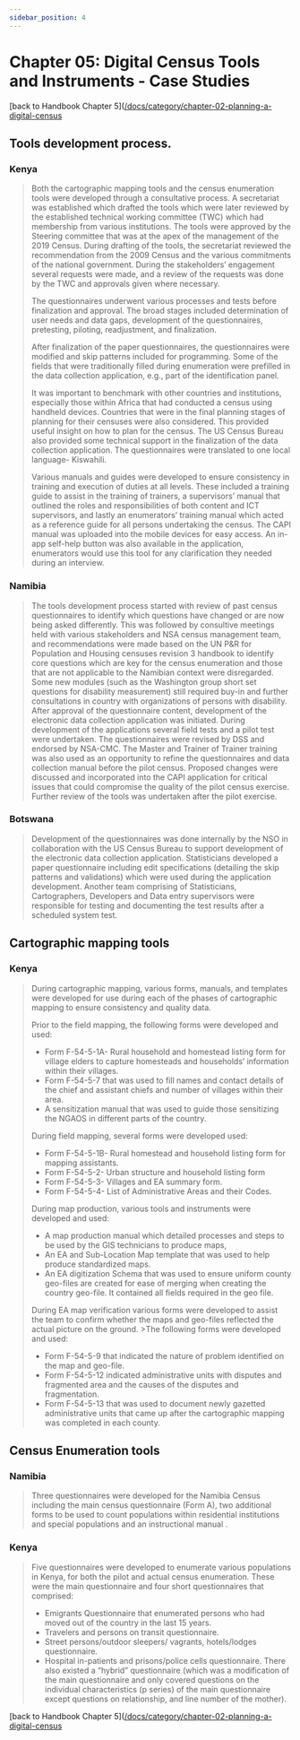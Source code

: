 ```yaml
---
sidebar_position: 4
---
```


# Chapter 05: Digital Census Tools and Instruments - Case Studies
[back to Handbook Chapter 5]([/docs/category/chapter-02-planning-a-digital-census](https://tech-acs.github.io/e-census-handbook/docs/category/chapter-05-digital-census-tools-and-instruments)

## Tools development process. 
### Kenya
>Both the cartographic mapping tools and the census enumeration tools were developed through a consultative process. A secretariat was established which drafted the tools which were later reviewed by the established technical working committee (TWC) which had membership from various institutions. The tools were approved by the Steering committee that was at the apex of the management of the 2019 Census. During drafting of the tools, the secretariat reviewed the recommendation from the 2009 Census and the various commitments of the national government. During the stakeholders’ engagement several requests were made, and a review of the requests was done by the TWC and approvals given where necessary.
>
>The questionnaires underwent various processes and tests before finalization and approval. The broad stages included determination of user needs and data gaps, development of the questionnaires, pretesting, piloting, readjustment, and finalization.
>
>After finalization of the paper questionnaires, the questionnaires were modified and skip patterns included for programming. Some of the fields that were traditionally filled during enumeration were prefilled in the data collection application, e.g., part of the identification panel.
>
>It was important to benchmark with other countries and institutions, especially those within Africa that had conducted a census using handheld devices. Countries that were in the final planning stages of planning for their censuses were also considered. This provided useful insight on how to plan for the census. The US Census Bureau also provided some technical support in the finalization of the data collection application. The questionnaires were translated to one local language- Kiswahili. 
>
>Various manuals and guides were developed to ensure consistency in training and execution of duties at all levels. These included a training guide to assist in the training of trainers, a supervisors’ manual that outlined the roles and responsibilities of both content and ICT supervisors, and lastly an enumerators’ training manual which acted as a reference guide for all persons undertaking the census.
The CAPI manual was uploaded into the mobile devices for easy access. An in-app self-help button was also available in the application, enumerators would use this tool for any clarification they needed during an interview.

### Namibia
>The tools development process started with review of past census questionnaires to identify which questions have changed or are now being asked differently. This was followed by consultive meetings held with various stakeholders and NSA census management team, and recommendations were made based on the UN P&R for Population and Housing censuses revision 3 handbook to identify core questions which are key for the census enumeration and those that are not applicable to the Namibian context were disregarded. Some new modules (such as the Washington group short set questions for disability measurement) still required buy-in and further consultations in country with organizations of persons with disability.
>After approval of the questionnaire content, development of the electronic data collection application was initiated. During development of the applications several field tests and a pilot test were undertaken. The questionnaires were revised by DSS and endorsed by NSA-CMC. The Master and Trainer of Trainer training was also used as an opportunity to refine the questionnaires and data collection manual before the pilot census. Proposed changes were discussed and incorporated into the CAPI application for critical issues that could compromise the quality of the pilot census exercise. Further review of the tools was undertaken after the pilot exercise. 

### Botswana
>Development of the questionnaires was done internally by the NSO in collaboration with the US Census Bureau to support development of the electronic data collection application. Statisticians developed a paper questionnaire including edit specifications (detailing the skip patterns and validations) which were used during the application development. Another team comprising of Statisticians, Cartographers, Developers and Data entry supervisors were responsible for testing and documenting the test results after a scheduled system test.

## Cartographic mapping tools 
### Kenya
>During cartographic mapping, various forms, manuals, and templates were developed for use during each of the phases of cartographic mapping to ensure consistency and quality data.
>
>Prior to the field mapping, the following forms were developed and used: 
>-	Form F-54-5-1A- Rural household and homestead listing form for village elders to capture homesteads and households’ information within their villages.
>-	Form F-54-5-7 that was used to fill names and contact details of the chief and assistant chiefs and number of villages within their area. 
>-	A sensitization manual that was used to guide those sensitizing the NGAOS in different parts of the country.  
>
>During field mapping, several forms were developed used:
>-	Form F-54-5-1B- Rural homestead and household listing form for mapping assistants.
>-	Form F-54-5-2- Urban structure and household listing form 
>-	Form F-54-5-3- Villages and EA summary form.
>-	Form F-54-5-4- List of Administrative Areas and their Codes. 
>
>During map production, various tools and instruments were developed and used: 
>-	A map production manual which detailed processes and steps to be used by the GIS technicians to produce maps, 
>-	An EA and Sub-Location Map template that was used to help produce standardized maps.
>-	An EA digitization Schema that was used to ensure uniform county geo-files are created for ease of merging when creating the country geo-file. It contained all fields required in the geo file. 
>
>During EA map verification various forms were developed to assist the team to confirm whether the maps and geo-files reflected the actual picture on the ground. >The following forms were developed and used:
>-	Form F-54-5-9 that indicated the nature of problem identified on the map and geo-file.
>-	Form F-54-5-12 indicated administrative units with disputes and fragmented area and the causes of the disputes and fragmentation.
>-	Form F-54-5-13 that was used to document newly gazetted  administrative units that came up after the cartographic mapping was completed in each county.

## Census Enumeration tools
### Namibia
>Three questionnaires were developed for the Namibia Census including the main census questionnaire (Form A), two additional forms to be used to count populations within residential institutions and special populations and an instructional manual .

### Kenya
>Five questionnaires were developed to enumerate various populations in Kenya, for both the pilot and actual census enumeration. These were the main questionnaire and four short questionnaires that comprised:
>- Emigrants Questionnaire that enumerated persons who had moved out of the country in the last 15 years. 
>- Travelers and persons on transit questionnaire. 
>- Street persons/outdoor sleepers/ vagrants, hotels/lodges questionnaire.
>- Hospital in-patients and prisons/police cells questionnaire.
>There also existed a “hybrid” questionnaire (which was a modification of the main questionnaire and only covered questions on the individual characteristics (p series) of the main questionnaire except questions on relationship, and line number of the mother).

[back to Handbook Chapter 5]([/docs/category/chapter-02-planning-a-digital-census](https://tech-acs.github.io/e-census-handbook/docs/category/chapter-05-digital-census-tools-and-instruments)

